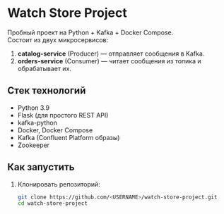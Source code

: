 # Watch Store Project

Пробный проект на Python + Kafka + Docker Compose.  
Состоит из двух микросервисов:
1. **catalog-service** (Producer) — отправляет сообщения в Kafka.
2. **orders-service** (Consumer) — читает сообщения из топика и обрабатывает их.

## Стек технологий
- Python 3.9
- Flask (для простого REST API)
- kafka-python
- Docker, Docker Compose
- Kafka (Confluent Platform образы)
- Zookeeper

## Как запустить
1. Клонировать репозиторий:
   ```bash
   git clone https://github.com/<USERNAME>/watch-store-project.git
   cd watch-store-project
